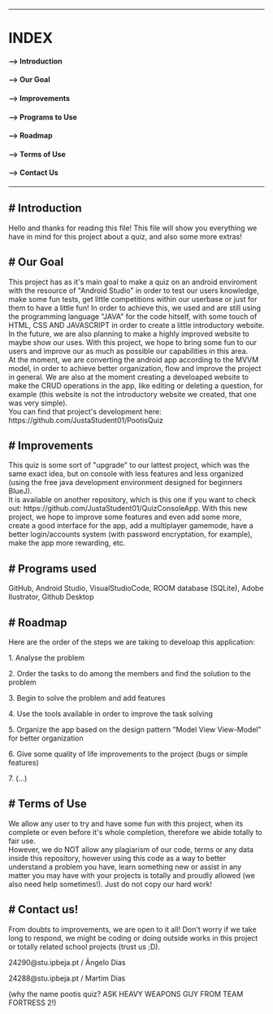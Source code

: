-----------------------------------------------------------------------------------------------------------------------------------------------------------------------
<h1>INDEX</h1>

<h4> --> Introduction</h4>

<h4> --> Our Goal</h4>

<h4> --> Improvements</h4>

<h4> --> Programs to Use</h4>

<h4> --> Roadmap</h4>

<h4> --> Terms of Use

<h4> --> Contact Us</h4>

-----------------------------------------------------------------------------------------------------------------------------------------------------------------------



<h2># Introduction</h2>

<p>Hello and thanks for reading this file! This file will show you everything we have in mind for this project about a quiz, and also some more extras!</p>

<h2># Our Goal</h2>

<p>This project has as it's main goal to make a quiz on an android enviroment with the resource of "Android Studio" in order to test our users knowledge, make some fun tests, get little competitions within our userbase or just for them to have a little fun! In order to achieve this, we used and are still using the programming language "JAVA" for the code hitself, with some touch of HTML, CSS AND JAVASCRIPT in order to create a little introductory website. In the future, we are also planning to make a highly improved website to maybe show our uses. With this project, we hope to bring some fun to our users and improve our as much as possible our capabilities in this area.
<br>
At the moment, we are converting the android app according to the MVVM model, in order to achieve better organization, flow and improve the project in general. We are also at the moment creating a develoaped website to make the CRUD operations in the app, like editing or deleting a question, for example (this website is not the introductory website we created, that one was very simple). 
<br>
You can find that project's development here: https://github.com/JustaStudent01/PootisQuiz 
</p>

<h2># Improvements</h2>

<p>This quiz is some sort of "upgrade" to our lattest project, which was the same exact idea, but on console with less features and less organized (using the free java development environment designed for beginners BlueJ). 
   <br>
   It is available on another repository, which is this one if you want to check out: https://github.com/JustaStudent01/QuizConsoleApp. With this new project, we hope to improve some features and even add some more, create a good interface for the app, add a multiplayer gamemode, have a better login/accounts system (with password encryptation, for example), make the app more rewarding, etc.</p>

<h2># Programs used</h2>

<p>GitHub, Android Studio, VisualStudioCode, ROOM database (SQLite), Adobe Ilustrator, Github Desktop</p>

<h2># Roadmap</h2>

<p>Here are the order of the steps we are taking to develoap this application:</p>

<p>1. Analyse the problem</p>
<p>2. Order the tasks to do among the members and find the solution to the problem</p>
<p>3. Begin to solve the problem and add features</p>
<p>4. Use the tools available in order to improve the task solving</p>
<p>5. Organize the app based on the design pattern "Model View View-Model" for better organization </p>
<p>6. Give some quality of life improvements to the project (bugs or simple features)</p>
<p>7. (...)</p>
   
<h2># Terms of Use </h2>
   
<p> We allow any user to try and have some fun with this project, when its complete or even before it's whole completion, therefore we abide totally to fair use. 
   <br>
   However, we do NOT allow any plagiarism of our code, terms or any data inside this repository, however using this code as a way to better understand a problem you have, learn something new or assist in any matter you may have with your projects is totally and proudly allowed (we also need help sometimes!). Just do not copy our hard work! </p>
      
<h2># Contact us!</h2>

<p>From doubts to improvements, we are open to it all! Don't worry if we take long to respond, we might be coding or doing outside works in this project or totally related school projects (trust us ;D).</p>

<p>24290@stu.ipbeja.pt / Ângelo Dias </p>
<p>24288@stu.ipbeja.pt / Martim Dias </p>





(why the name pootis quiz? ASK HEAVY WEAPONS GUY FROM TEAM FORTRESS 2!)
